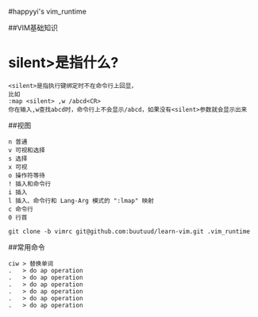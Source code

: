 #happyyi's vim_runtime

##VIM基础知识

silent>是指什么?
==

```
<silent>是指执行键绑定时不在命令行上回显，
比如
:map <silent> ,w /abcd<CR> 
你在输入,w查找abcd时，命令行上不会显示/abcd，如果没有<silent>参数就会显示出来 
```
##视图
```
n 普通 
v 可视和选择 
s 选择 
x 可视 
o 操作符等待 
! 插入和命令行 
i 插入 
l 插入、命令行和 Lang-Arg 模式的 ":lmap" 映射 
c 命令行 
0 行首
```

```
git clone -b vimrc git@github.com:buutuud/learn-vim.git .vim_runtime
```
##常用命令
```shell
ciw > 替换单词
.   > do ap operation
.   > do ap operation
.   > do ap operation
.   > do ap operation
.   > do ap operation
.   > do ap operation
```
